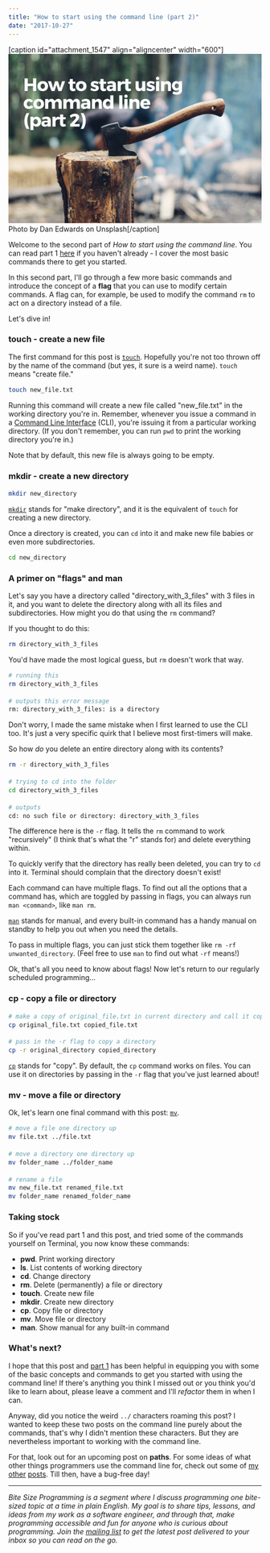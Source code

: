 ```yaml
---
title: "How to start using the command line (part 2)"
date: "2017-10-27"
---
```


\[caption id="attachment\_1547" align="aligncenter" width="600"\]![BSP how to start using the command line nickang blog](images/BSP-how-to-start-using-the-command-line-nickang-blog-part-2.png) Photo by Dan Edwards on Unsplash\[/caption\]

Welcome to the second part of _How to start using the command line_. You can read part 1 [here](https://www.nickang.com/start-using-the-command-line-part-1/) if you haven't already - I cover the most basic commands there to get you started.

In this second part, I'll go through a few more basic commands and introduce the concept of a **flag** that you can use to modify certain commands. A flag can, for example, be used to modify the command `rm` to act on a directory instead of a file.

Let's dive in!

### touch - create a new file

The first command for this post is [`touch`](https://www.mankier.com/1/touch). Hopefully you're not too thrown off by the name of the command (but yes, it sure is a weird name). `touch` means "create file."

```sh
touch new_file.txt
```

Running this command will create a new file called "new\_file.txt" in the working directory you're in. Remember, whenever you issue a command in a [Command Line Interface](https://en.wikipedia.org/wiki/Command-line_interface) (CLI), you're issuing it from a particular working directory. (If you don't remember, you can run `pwd` to print the working directory you're in.)

Note that by default, this new file is always going to be empty.

### mkdir - create a new directory

```sh
mkdir new_directory
```

[`mkdir`](https://www.mankier.com/1/mkdir) stands for "make directory", and it is the equivalent of `touch` for creating a new directory.

Once a directory is created, you can `cd` into it and make new file babies or even more subdirectories.

```sh
cd new_directory
```

### A primer on "flags" and man

Let's say you have a directory called "directory\_with\_3\_files" with 3 files in it, and you want to delete the directory along with all its files and subdirectories. How might you do that using the `rm` command?

If you thought to do this:

```sh
rm directory_with_3_files
```

You'd have made the most logical guess, but `rm` doesn't work that way.

```sh
# running this
rm directory_with_3_files

# outputs this error message
rm: directory_with_3_files: is a directory
```

Don't worry, I made the same mistake when I first learned to use the CLI too. It's just a very specific quirk that I believe most first-timers will make.

So how _do_ you delete an entire directory along with its contents?

```sh
rm -r directory_with_3_files

# trying to cd into the folder
cd directory_with_3_files

# outputs
cd: no such file or directory: directory_with_3_files
```

The difference here is the `-r` flag. It tells the `rm` command to work "recursively" (I think that's what the "r" stands for) and delete everything within.

To quickly verify that the directory has really been deleted, you can try to `cd` into it. Terminal should complain that the directory doesn't exist!

Each command can have multiple flags. To find out all the options that a command has, which are toggled by passing in flags, you can always run `man <command>`, like `man rm`.

[`man`](https://www.mankier.com/1/man) stands for manual, and every built-in command has a handy manual on standby to help you out when you need the details.

To pass in multiple flags, you can just stick them together like `rm -rf unwanted_directory`. (Feel free to use `man` to find out what `-rf` means!)

Ok, that's all you need to know about flags! Now let's return to our regularly scheduled programming...

### cp - copy a file or directory

```sh
# make a copy of original_file.txt in current directory and call it copied_file.txt
cp original_file.txt copied_file.txt

# pass in the -r flag to copy a directory
cp -r original_directory copied_directory
```

[`cp`](https://www.mankier.com/1/cp) stands for "copy". By default, the `cp` command works on files. You can use it on directories by passing in the `-r` flag that you've just learned about!

### mv - move a file or directory

Ok, let's learn one final command with this post: [`mv`](https://www.mankier.com/1/mv).

```sh
# move a file one directory up
mv file.txt ../file.txt

# move a directory one directory up
mv folder_name ../folder_name

# rename a file
mv new_file.txt renamed_file.txt
mv folder_name renamed_folder_name
```

### Taking stock

So if you've read part 1 and this post, and tried some of the commands yourself on Terminal, you now know these commands:

- **pwd**. Print working directory
- **ls**. List contents of working directory
- **cd**. Change directory
- **rm**. Delete (permanently) a file or directory
- **touch**. Create new file
- **mkdir**. Create new directory
- **cp**. Copy file or directory
- **mv**. Move file or directory
- **man**. Show manual for any built-in command

### What's next?

I hope that this post and [part 1](https://www.nickang.com/start-using-the-command-line-part-1/) has been helpful in equipping you with some of the basic concepts and commands to get you started with using the command line! If there's anything you think I missed out or you think you'd like to learn about, please leave a comment and I'll _refactor_ them in when I can.

Anyway, did you notice the weird `../` characters roaming this post? I wanted to keep these two posts on the command line purely about the commands, that's why I didn't mention these characters. But they are nevertheless important to working with the command line.

For that, look out for an upcoming post on **paths**. For some ideas of what other things programmers use the command line for, check out some of [my](https://www.nickang.com/why-programmers-use-command-line-interface/) [other](https://www.nickang.com/tunnel-http-requests-into-localhost/) [posts](https://www.nickang.com/programmers-remote-work/). Till then, have a bug-free day!

* * *

_Bite Size Programming is a segment where I discuss programming one bite-sized topic at a time in plain English. My goal is to share tips, lessons, and ideas from my work as a software engineer, and through that, make programming accessible and fun for anyone who is curious about programming. Join the [mailing list](http://eepurl.com/c7xfID) to get the latest post delivered to your inbox so you can read on the go._
